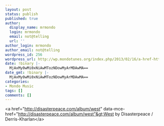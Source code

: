 ```yaml
---
layout: post
status: publish
published: true
author:
  display_name: mrmondo
  login: mrmondo
  email: not@telling
  url: ''
author_login: mrmondo
author_email: not@telling
wordpress_id: 256
wordpress_url: http://wp.mondotunes.org/index.php/2013/02/16/a-href-http-disasterpeace-com-album-west/
date: !binary |-
  MjAxMy0wMi0xNiAwMTozNDowMyArMDAwMA==
date_gmt: !binary |-
  MjAxMy0wMi0xNiAwMTozNDowMyArMDAwMA==
categories:
- Mondo Music
tags: []
comments: []
---
```

&lt;a href="http://disasterpeace.com/album/west" data-mce-href="http://disasterpeace.com/album/west"&gt;West by Disasterpeace / Derris-Kharlan&lt;/a&gt;

